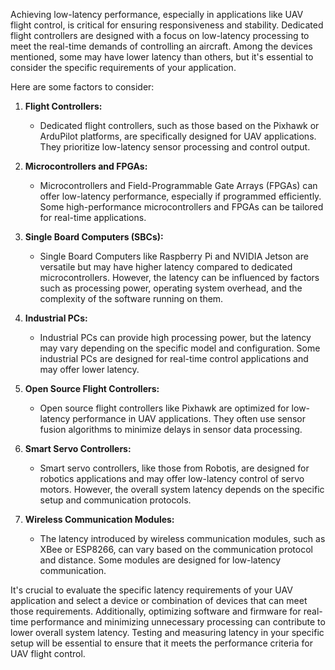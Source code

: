 Achieving low-latency performance, especially in applications like UAV flight control, is critical for ensuring responsiveness and stability. Dedicated flight controllers are designed with a focus on low-latency processing to meet the real-time demands of controlling an aircraft. Among the devices mentioned, some may have lower latency than others, but it's essential to consider the specific requirements of your application.

Here are some factors to consider:

1. **Flight Controllers:**
   - Dedicated flight controllers, such as those based on the Pixhawk or ArduPilot platforms, are specifically designed for UAV applications. They prioritize low-latency sensor processing and control output.

2. **Microcontrollers and FPGAs:**
   - Microcontrollers and Field-Programmable Gate Arrays (FPGAs) can offer low-latency performance, especially if programmed efficiently. Some high-performance microcontrollers and FPGAs can be tailored for real-time applications.

3. **Single Board Computers (SBCs):**
   - Single Board Computers like Raspberry Pi and NVIDIA Jetson are versatile but may have higher latency compared to dedicated microcontrollers. However, the latency can be influenced by factors such as processing power, operating system overhead, and the complexity of the software running on them.

4. **Industrial PCs:**
   - Industrial PCs can provide high processing power, but the latency may vary depending on the specific model and configuration. Some industrial PCs are designed for real-time control applications and may offer lower latency.

5. **Open Source Flight Controllers:**
   - Open source flight controllers like Pixhawk are optimized for low-latency performance in UAV applications. They often use sensor fusion algorithms to minimize delays in sensor data processing.

6. **Smart Servo Controllers:**
   - Smart servo controllers, like those from Robotis, are designed for robotics applications and may offer low-latency control of servo motors. However, the overall system latency depends on the specific setup and communication protocols.

7. **Wireless Communication Modules:**
   - The latency introduced by wireless communication modules, such as XBee or ESP8266, can vary based on the communication protocol and distance. Some modules are designed for low-latency communication.

It's crucial to evaluate the specific latency requirements of your UAV application and select a device or combination of devices that can meet those requirements. Additionally, optimizing software and firmware for real-time performance and minimizing unnecessary processing can contribute to lower overall system latency. Testing and measuring latency in your specific setup will be essential to ensure that it meets the performance criteria for UAV flight control.
